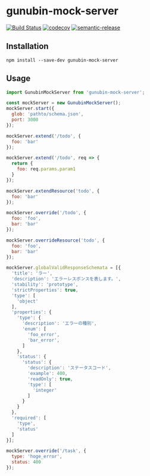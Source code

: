 # gunubin-mock-server

[![Build Status](https://travis-ci.org/gunubin/gunubin-mock-server.svg?branch=master)](https://travis-ci.org/gunubin/gunubin-mock-server)
[![codecov](https://codecov.io/gh/gunubin/gunubin-mock-server/branch/master/graph/badge.svg)](https://codecov.io/gh/gunubin/gunubin-mock-server)
[![semantic-release](https://img.shields.io/badge/%20%20%F0%9F%93%A6%F0%9F%9A%80-semantic--release-e10079.svg)](https://codecov.io/gh/gunubin/gunubin-mock-server)

## Installation
```
npm install --save-dev gunubin-mock-server
```

## Usage

```javascript
import GunubinMockServer from 'gunubin-mock-server';

const mockServer = new GunubinMockServer();
mockServer.start({
  glob: 'pathto/schema.json',
  port: 3000
});

mockServer.extend('/todo', {
  foo: 'bar' 
});

mockServer.extend('/todo', req => {
  return {
    foo: req.params.param1
  }
});

mockServer.extendResource('todo', {
  foo: 'bar' 
});

mockServer.override('/todo', {
  foo: 'foo',
  bar: 'bar'
});

mockServer.overrideResource('todo', {
  foo: 'foo',
  bar: 'bar'
});

mockServer.globalValidResponseSchemata = [{
  'title': 'ラー',
  'description': 'エラーレスポンスを表します。',
  'stability': 'prototype',
  'strictProperties': true,
  'type': [
    'object'
  ],
  'properties': {
    'type': {
      'description': 'エラーの種別',
      'enum': [
        'foo_error',
        'bar_error',
      ]
    },
    'status': {
      'status': {
        'description': 'ステータスコード',
        'example': 400,
        'readOnly': true,
        'type': [
          'integer'
        ]
      }
    }
  },
  'required': [
    'type',
    'status'
  ]
}];

mockServer.override('/task', {
  type: 'hoge_error',
  status: 400
});

```
